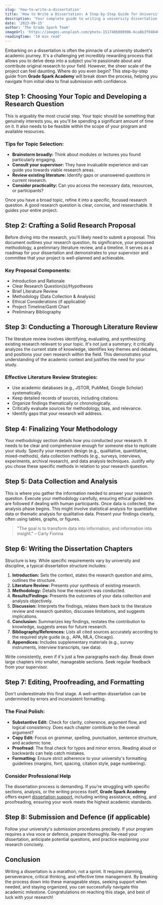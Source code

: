 ```yaml
---
slug: 'how-to-write-a-dissertation'
title: 'How to Write a Dissertation: A Step-by-Step Guide for University Students'
description: 'Your complete guide to writing a university dissertation. Follow Grade Spark Academy''s step-by-step process from topic selection to final submission.'
date: '2023-09-15'
author: 'The Grade Spark Team'
imageUrl: 'https://images.unsplash.com/photo-1517486808906-6ca8b3f04846?ixlib=rb-4.0.3&ixid=MnwxMjA3fDB8MHxwaG90by1wYWdlfHx8fGVufDB8fHx8&auto=format&fit=crop&w=1200&q=80'
readingTime: '10 min read'
---
```


Embarking on a dissertation is often the pinnacle of a university student's academic journey. It's a challenging yet incredibly rewarding process that allows you to delve deep into a subject you're passionate about and contribute original research to your field. However, the sheer scale of the project can feel daunting. Where do you even begin? This step-by-step guide from **Grade Spark Academy** will break down the process, helping you navigate from initial idea to final submission with confidence.

## Step 1: Choosing Your Topic and Developing a Research Question

This is arguably the most crucial step. Your topic should be something that genuinely interests you, as you'll be spending a significant amount of time on it. It also needs to be feasible within the scope of your program and available resources.

### Tips for Topic Selection:

* **Brainstorm broadly:** Think about modules or lectures you found particularly engaging.
* **Consult your supervisor:** They have invaluable experience and can guide you towards viable research areas.
* **Review existing literature:** Identify gaps or unanswered questions in current research.
* **Consider practicality:** Can you access the necessary data, resources, or participants?

Once you have a broad topic, refine it into a specific, focused research question. A good research question is clear, concise, and researchable. It guides your entire project.

## Step 2: Crafting a Solid Research Proposal

Before diving into the research, you'll likely need to submit a proposal. This document outlines your research question, its significance, your proposed methodology, a preliminary literature review, and a timeline. It serves as a roadmap for your dissertation and demonstrates to your supervisor and committee that your project is well-planned and achievable.

### Key Proposal Components:

* Introduction and Rationale
* Clear Research Question(s)/Hypotheses
* Brief Literature Review
* Methodology (Data Collection & Analysis)
* Ethical Considerations (if applicable)
* Project Timeline/Gantt Chart
* Preliminary Bibliography

## Step 3: Conducting a Thorough Literature Review

The literature review involves identifying, evaluating, and synthesizing existing research relevant to your topic. It's not just a summary; it critically analyzes the current state of knowledge, identifies key themes and debates, and positions your own research within the field. This demonstrates your understanding of the academic context and justifies the need for your study.

### Effective Literature Review Strategies:

* Use academic databases (e.g., JSTOR, PubMed, Google Scholar) systematically.
* Keep detailed records of sources, including citations.
* Organize findings thematically or chronologically.
* Critically evaluate sources for methodology, bias, and relevance.
* Identify gaps that your research will address.

## Step 4: Finalizing Your Methodology

Your methodology section details *how* you conducted your research. It needs to be clear and comprehensive enough for someone else to replicate your study. Specify your research design (e.g., qualitative, quantitative, mixed-methods), data collection methods (e.g., surveys, interviews, experiments, archival research), and data analysis techniques. Justify *why* you chose these specific methods in relation to your research question.

## Step 5: Data Collection and Analysis

This is where you gather the information needed to answer your research question. Execute your methodology carefully, ensuring ethical guidelines are followed if dealing with human participants. Once data is collected, the analysis phase begins. This might involve statistical analysis for quantitative data or thematic analysis for qualitative data. Present your findings clearly, often using tables, graphs, or figures.

> "The goal is to transform data into information, and information into insight." – Carly Fiorina

## Step 6: Writing the Dissertation Chapters

Structure is key. While specific requirements vary by university and discipline, a typical dissertation structure includes:

1. **Introduction:** Sets the context, states the research question and aims, outlines the structure.
2. **Literature Review:** Presents your synthesis of existing research.
3. **Methodology:** Details how the research was conducted.
4. **Results/Findings:** Presents the outcomes of your data collection and analysis objectively.
5. **Discussion:** Interprets the findings, relates them back to the literature review and research question, discusses limitations, and suggests implications.
6. **Conclusion:** Summarizes key findings, restates the contribution to knowledge, suggests areas for future research.
7. **Bibliography/References:** Lists all cited sources accurately according to the required style guide (e.g., APA, MLA, Chicago).
8. **Appendices:** Includes supplementary materials (e.g., survey instruments, interview transcripts, raw data).

Write consistently, even if it's just a few paragraphs each day. Break down large chapters into smaller, manageable sections. Seek regular feedback from your supervisor.

## Step 7: Editing, Proofreading, and Formatting

Don't underestimate this final stage. A well-written dissertation can be undermined by errors and inconsistent formatting.

### The Final Polish:

* **Substantive Edit:** Check for clarity, coherence, argument flow, and logical consistency. Does each chapter contribute to the overall argument?
* **Copy Edit:** Focus on grammar, spelling, punctuation, sentence structure, and academic tone.
* **Proofread:** The final check for typos and minor errors. Reading aloud or backwards can help catch mistakes.
* **Formatting:** Ensure strict adherence to your university's formatting guidelines (margins, font, spacing, citation style, page numbering).

### Consider Professional Help

The dissertation process is demanding. If you're struggling with specific sections, analysis, or the writing process itself, **Grade Spark Academy** offers expert [dissertation support](/services), including writing assistance, editing, and proofreading, ensuring your work meets the highest academic standards.

## Step 8: Submission and Defence (if applicable)

Follow your university's submission procedures precisely. If your program requires a viva voce or defence, prepare thoroughly. Re-read your dissertation, anticipate potential questions, and practice explaining your research concisely.

## Conclusion

Writing a dissertation is a marathon, not a sprint. It requires planning, perseverance, critical thinking, and effective time management. By breaking the process down into these manageable steps, seeking support when needed, and staying organized, you can successfully navigate this academic milestone. Congratulations on reaching this stage, and best of luck with your research!
